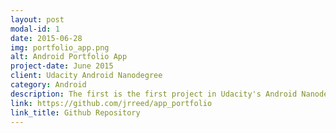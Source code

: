 ```yaml
---
layout: post
modal-id: 1
date: 2015-06-28
img: portfolio_app.png
alt: Android Portfolio App
project-date: June 2015
client: Udacity Android Nanodegree
category: Android
description: The first is the first project in Udacity's Android Nanodegree program. This app serves as a portfolio and launcher for all future applications developed in the program.
link: https://github.com/jrreed/app_portfolio
link_title: Github Repository
---
```

